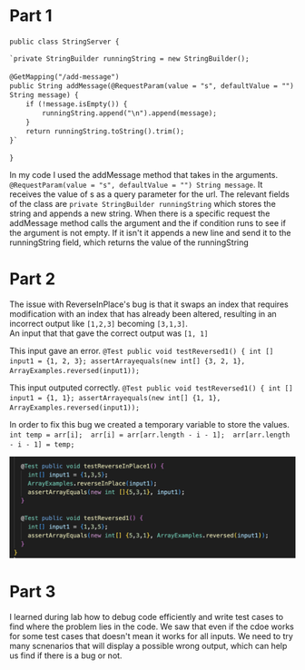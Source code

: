 # Part 1
`public class StringServer {`

    `private StringBuilder runningString = new StringBuilder();

    @GetMapping("/add-message")
    public String addMessage(@RequestParam(value = "s", defaultValue = "") String message) {
        if (!message.isEmpty()) {
            runningString.append("\n").append(message);
        }
        return runningString.toString().trim();
    }`
`}`

In my code I used the addMessage method that takes in the arguments.
`@RequestParam(value = "s", defaultValue = "") String message`.
It receives the value of s as a query parameter for the url.
The relevant fields of the class are `private StringBuilder runningString` which stores the string and appends a new string.
When there is a specific request the addMessage method calls the argument and the if condition runs to see if the argument is not empty.
If it isn't it appends a new line and send it to the runningString field, which returns the value of the runningString
 



# Part 2 
The issue with ReverseInPlace's bug is that it swaps an index that requires modification with an index that has already been altered, resulting in an incorrect output like `[1,2,3]` becoming `[3,1,3]`.   
An input that that gave the correct output was `[1, 1]`

This input gave an error.
`@Test
 public void testReversed1() {
  int [] input1 = {1, 2, 3};
  assertArrayequals(new int[] {3, 2, 1}, ArrayExamples.reversed(input1));`
  
This input outputed correctly.
`@Test
 public void testReversed1() {
  int [] input1 = {1, 1};
  assertArrayequals(new int[] {1, 1}, ArrayExamples.reversed(input1));`
 
In order to fix this bug we created a temporary variable to store the values.
`int temp = arr[i]; 
arr[i] = arr[arr.length - i - 1]; 
arr[arr.length - i - 1] = temp;`

![Image](CSE-15L-Part2-Code.png)


# Part 3
I learned during lab how to debug code efficiently and write test cases to find where the problem lies in the code.
We saw that even if the cdoe works for some test cases that doesn't mean it works for all inputs. 
We need to try many scnenarios that will display a possible wrong output, which can help us find if there is a bug or not.
